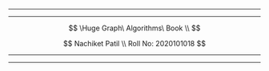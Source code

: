 















---

---




$$
\Huge Graph\ Algorithms\ Book \\
$$




$$
Nachiket Patil \\
Roll No: 2020101018
$$




---

---















